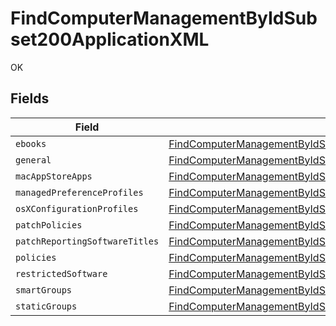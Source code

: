 # FindComputerManagementByIdSubset200ApplicationXML

OK


## Fields

| Field                                                                                                                                                                                       | Type                                                                                                                                                                                        | Required                                                                                                                                                                                    | Description                                                                                                                                                                                 |
| ------------------------------------------------------------------------------------------------------------------------------------------------------------------------------------------- | ------------------------------------------------------------------------------------------------------------------------------------------------------------------------------------------- | ------------------------------------------------------------------------------------------------------------------------------------------------------------------------------------------- | ------------------------------------------------------------------------------------------------------------------------------------------------------------------------------------------- |
| `ebooks`                                                                                                                                                                                    | [FindComputerManagementByIdSubset200ApplicationXMLEbooks](../../models/operations/findcomputermanagementbyidsubset200applicationxmlebooks.md)[]                                             | :heavy_minus_sign:                                                                                                                                                                          | N/A                                                                                                                                                                                         |
| `general`                                                                                                                                                                                   | [FindComputerManagementByIdSubset200ApplicationXMLGeneral](../../models/operations/findcomputermanagementbyidsubset200applicationxmlgeneral.md)                                             | :heavy_minus_sign:                                                                                                                                                                          | N/A                                                                                                                                                                                         |
| `macAppStoreApps`                                                                                                                                                                           | [FindComputerManagementByIdSubset200ApplicationXMLMacAppStoreApps](../../models/operations/findcomputermanagementbyidsubset200applicationxmlmacappstoreapps.md)[]                           | :heavy_minus_sign:                                                                                                                                                                          | N/A                                                                                                                                                                                         |
| `managedPreferenceProfiles`                                                                                                                                                                 | [FindComputerManagementByIdSubset200ApplicationXMLManagedPreferenceProfiles](../../models/operations/findcomputermanagementbyidsubset200applicationxmlmanagedpreferenceprofiles.md)[]       | :heavy_minus_sign:                                                                                                                                                                          | N/A                                                                                                                                                                                         |
| `osXConfigurationProfiles`                                                                                                                                                                  | [FindComputerManagementByIdSubset200ApplicationXMLOsXConfigurationProfiles](../../models/operations/findcomputermanagementbyidsubset200applicationxmlosxconfigurationprofiles.md)[]         | :heavy_minus_sign:                                                                                                                                                                          | N/A                                                                                                                                                                                         |
| `patchPolicies`                                                                                                                                                                             | [FindComputerManagementByIdSubset200ApplicationXMLPatchPolicies](../../models/operations/findcomputermanagementbyidsubset200applicationxmlpatchpolicies.md)[]                               | :heavy_minus_sign:                                                                                                                                                                          | N/A                                                                                                                                                                                         |
| `patchReportingSoftwareTitles`                                                                                                                                                              | [FindComputerManagementByIdSubset200ApplicationXMLPatchReportingSoftwareTitles](../../models/operations/findcomputermanagementbyidsubset200applicationxmlpatchreportingsoftwaretitles.md)[] | :heavy_minus_sign:                                                                                                                                                                          | N/A                                                                                                                                                                                         |
| `policies`                                                                                                                                                                                  | [FindComputerManagementByIdSubset200ApplicationXMLPolicies](../../models/operations/findcomputermanagementbyidsubset200applicationxmlpolicies.md)[]                                         | :heavy_minus_sign:                                                                                                                                                                          | N/A                                                                                                                                                                                         |
| `restrictedSoftware`                                                                                                                                                                        | [FindComputerManagementByIdSubset200ApplicationXMLRestrictedSoftware](../../models/operations/findcomputermanagementbyidsubset200applicationxmlrestrictedsoftware.md)[]                     | :heavy_minus_sign:                                                                                                                                                                          | N/A                                                                                                                                                                                         |
| `smartGroups`                                                                                                                                                                               | [FindComputerManagementByIdSubset200ApplicationXMLSmartGroups](../../models/operations/findcomputermanagementbyidsubset200applicationxmlsmartgroups.md)[]                                   | :heavy_minus_sign:                                                                                                                                                                          | N/A                                                                                                                                                                                         |
| `staticGroups`                                                                                                                                                                              | [FindComputerManagementByIdSubset200ApplicationXMLStaticGroups](../../models/operations/findcomputermanagementbyidsubset200applicationxmlstaticgroups.md)[]                                 | :heavy_minus_sign:                                                                                                                                                                          | N/A                                                                                                                                                                                         |